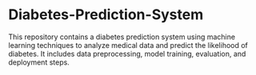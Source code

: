 # Diabetes-Prediction-System
This repository contains a diabetes prediction system using machine learning techniques to analyze medical data and predict the likelihood of diabetes. It includes data preprocessing, model training, evaluation, and deployment steps.
